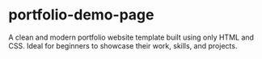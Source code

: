 # portfolio-demo-page
A clean and modern portfolio website template built using only HTML and CSS. Ideal for beginners to showcase their work, skills, and projects.
